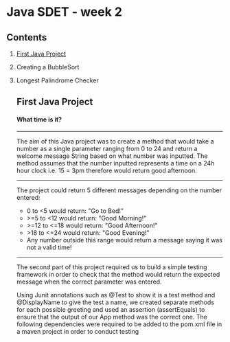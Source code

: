 # Java SDET - week 2 
## Contents
<ol>
<li><p><a href="https://github.com/hibjam/JavaProject#first-java-project" 
title="First Java Project">First Java Project</a></p>
<li><p> Creating a BubbleSort</p>
<li><p> Longest Palindrome Checker</p>
</li>

## First Java Project
#### What time is it?
<hr />
<p>The aim of this Java project was to create a method that would take a 
number as a single parameter ranging from 0 to 24 and return a welcome
message String based on what number was inputted. The method assumes 
that the number inputted represents a time on a 24h hour clock i.e. 15 = 3pm therefore 
would return good afternoon.
</p>
<hr/>
<p>The project could return 5 different messages depending on the number entered:
</p>
<ul>
<li>0 to <5 would return: "Go to Bed!"</li>
<li>>=5 to <12 would return: "Good Morning!" </li>
<li>>=12 to <=18 would return: "Good Afternoon!" </li>
<li>>18 to <=24 would return: "Good Evening!" </li>
<li>Any number outside this range would return a message 
saying it was not a valid time! </li>
</ul>
<hr/>

<p>The second part of this project required us to build a simple testing 
framework in order to check that the method would return the expected message 
when the correct parameter was entered. </p>
<p>Using Junit annotations such as @Test to show it is a test method and
@DisplayName to give the test a name, we created separate methods for each
possible greeting and used an assertion (assertEquals) to ensure that the
output of our App method was the correct one. The following dependencies were required 
to be added to the pom.xml file in a maven project in order to conduct testing</p>